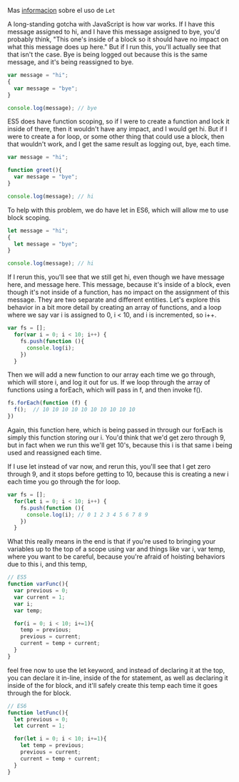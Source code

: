 Mas [informacion](https://developer.mozilla.org/es/docs/Web/JavaScript/Referencia/Sentencias/let)  sobre el uso de `Let`

A long-standing gotcha with JavaScript is how var works. If I have this message assigned to hi, and I have this message assigned to bye, you'd probably think, "This one's inside of a block so it should have no impact on what this message does up here." But if I run this, you'll actually see that that isn't the case. Bye is being logged out because this is the same message, and it's being reassigned to bye.

```javascript
var message = "hi";
{
  var message = "bye";
}

console.log(message); // bye

```
ES5 does have function scoping, so if I were to create a function and lock it inside of there, then it wouldn't have any impact, and I would get hi. But if I were to create a for loop, or some other thing that could use a block, then that wouldn't work, and I get the same result as logging out, bye, each time.

```javascript
var message = "hi";

function greet(){
  var message = "bye";
}

console.log(message); // hi
```
To help with this problem, we do have let in ES6, which will allow me to use block scoping.
```javascript
let message = "hi";
{
  let message = "bye";
}

console.log(message); // hi

```
If I rerun this, you'll see that we still get hi, even though we have message here, and message here. This message, because it's inside of a block, even though it's not inside of a function, has no impact on the assignment of this message. They are two separate and different entities. Let's explore this behavior in a bit more detail by creating an array of functions, and a loop where we say var i is assigned to 0, i < 10, and i is incremented, so i++.
```javascript
var fs = [];
  for(var i = 0; i < 10; i++) {
    fs.push(function (){
      console.log(i);
    })
  }
  ```
Then we will add a new function to our array each time we go through, which will store i, and log it out for us. If we loop through the array of functions using a forEach, which will pass in f, and then invoke f().
```javascript
fs.forEach(function (f) {
  f();  // 10 10 10 10 10 10 10 10 10 10
})
```
Again, this function here, which is being passed in through our forEach is simply this function storing our i. You'd think that we'd get zero through 9, but in fact when we run this we'll get 10's, because this i is that same i being used and reassigned each time.

If I use let instead of var now, and rerun this, you'll see that I get zero through 9, and it stops before getting to 10, because this is creating a new i each time you go through the for loop.
```javascript
var fs = [];
  for(let i = 0; i < 10; i++) {
    fs.push(function (){
      console.log(i); // 0 1 2 3 4 5 6 7 8 9
    })
  }
  ```
What this really means in the end is that if you're used to bringing your variables up to the top of a scope using var and things like var i, var temp, where you want to be careful, because you're afraid of hoisting behaviors due to this i, and this temp,
```javascript
// ES5
function varFunc(){
  var previous = 0;
  var current = 1;
  var i;
  var temp;

  for(i = 0; i < 10; i+=1){
    temp = previous;
    previous = current;
    current = temp + current;
  }
}
```
feel free now to use the let keyword, and instead of declaring it at the top, you can declare it in-line, inside of the for statement, as well as declaring it inside of the for block, and it'll safely create this temp each time it goes through the for block.
```javascript
// ES6
function letFunc(){
  let previous = 0;
  let current = 1;

  for(let i = 0; i < 10; i+=1){
    let temp = previous;
    previous = current;
    current = temp + current;
  }
}
```